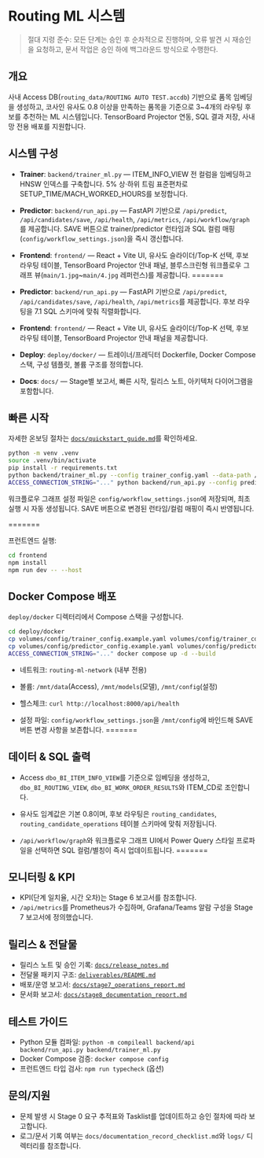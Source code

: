 # Routing ML 시스템

> 절대 지령 준수: 모든 단계는 승인 후 순차적으로 진행하며, 오류 발견 시 재승인을 요청하고, 문서 작업은 승인 하에 백그라운드 방식으로 수행한다.

## 개요
사내 Access DB(`routing_data/ROUTING AUTO TEST.accdb`) 기반으로 품목 임베딩을 생성하고, 코사인 유사도 0.8 이상을 만족하는 품목을 기준으로 3~4개의 라우팅 후보를 추천하는 ML 시스템입니다. TensorBoard Projector 연동, SQL 결과 저장, 사내망 전용 배포를 지원합니다.

## 시스템 구성
- **Trainer**: `backend/trainer_ml.py` — ITEM_INFO_VIEW 전 컬럼을 임베딩하고 HNSW 인덱스를 구축합니다. 5% 상·하위 트림 표준편차로 SETUP_TIME/MACH_WORKED_HOURS를 보정합니다.

- **Predictor**: `backend/run_api.py` — FastAPI 기반으로 `/api/predict`, `/api/candidates/save`, `/api/health`, `/api/metrics`, `/api/workflow/graph`를 제공합니다. SAVE 버튼으로 trainer/predictor 런타임과 SQL 컬럼 매핑(`config/workflow_settings.json`)을 즉시 갱신합니다.
- **Frontend**: `frontend/` — React + Vite UI, 유사도 슬라이더/Top-K 선택, 후보 라우팅 테이블, TensorBoard Projector 안내 패널, 블루스크린형 워크플로우 그래프 뷰(`main/1.jpg`~`main/4.jpg` 레퍼런스)를 제공합니다.
=======
- **Predictor**: `backend/run_api.py` — FastAPI 기반으로 `/api/predict`, `/api/candidates/save`, `/api/health`, `/api/metrics`를 제공합니다. 후보 라우팅을 7.1 SQL 스키마에 맞춰 직렬화합니다.
- **Frontend**: `frontend/` — React + Vite UI, 유사도 슬라이더/Top-K 선택, 후보 라우팅 테이블, TensorBoard Projector 안내 패널을 제공합니다.

- **Deploy**: `deploy/docker/` — 트레이너/프레딕터 Dockerfile, Docker Compose 스택, 구성 템플릿, 볼륨 구조를 정의합니다.
- **Docs**: `docs/` — Stage별 보고서, 빠른 시작, 릴리스 노트, 아키텍처 다이어그램을 포함합니다.

## 빠른 시작
자세한 온보딩 절차는 [`docs/quickstart_guide.md`](docs/quickstart_guide.md)를 확인하세요.

```bash
python -m venv .venv
source .venv/bin/activate
pip install -r requirements.txt
python backend/trainer_ml.py --config trainer_config.yaml --data-path /mnt/data/routing_data
ACCESS_CONNECTION_STRING="..." python backend/run_api.py --config predictor_config.yaml
```


워크플로우 그래프 설정 파일은 `config/workflow_settings.json`에 저장되며, 최초 실행 시 자동 생성됩니다. SAVE 버튼으로 변경된 런타임/컬럼 매핑이 즉시 반영됩니다.

=======

프런트엔드 실행:
```bash
cd frontend
npm install
npm run dev -- --host
```

## Docker Compose 배포
`deploy/docker` 디렉터리에서 Compose 스택을 구성합니다.

```bash
cd deploy/docker
cp volumes/config/trainer_config.example.yaml volumes/config/trainer_config.yaml
cp volumes/config/predictor_config.example.yaml volumes/config/predictor_config.yaml
ACCESS_CONNECTION_STRING="..." docker compose up -d --build
```

- 네트워크: `routing-ml-network` (내부 전용)
- 볼륨: `/mnt/data`(Access), `/mnt/models`(모델), `/mnt/config`(설정)
- 헬스체크: `curl http://localhost:8000/api/health`

- 설정 파일: `config/workflow_settings.json`을 `/mnt/config`에 바인드해 SAVE 버튼 변경 사항을 보존합니다.
=======


## 데이터 & SQL 출력
- Access `dbo_BI_ITEM_INFO_VIEW`를 기준으로 임베딩을 생성하고, `dbo_BI_ROUTING_VIEW`, `dbo_BI_WORK_ORDER_RESULTS`와 ITEM_CD로 조인합니다.
- 유사도 임계값은 기본 0.8이며, 후보 라우팅은 `routing_candidates`, `routing_candidate_operations` 테이블 스키마에 맞춰 저장됩니다.

- `/api/workflow/graph`와 워크플로우 그래프 UI에서 Power Query 스타일 프로파일을 선택하면 SQL 컬럼/별칭이 즉시 업데이트됩니다.
=======


## 모니터링 & KPI
- KPI(단계 일치율, 시간 오차)는 Stage 6 보고서를 참조합니다.
- `/api/metrics`를 Prometheus가 수집하며, Grafana/Teams 알람 구성을 Stage 7 보고서에 정의했습니다.

## 릴리스 & 전달물
- 릴리스 노트 및 승인 기록: [`docs/release_notes.md`](docs/release_notes.md)
- 전달물 패키지 구조: [`deliverables/README.md`](deliverables/README.md)
- 배포/운영 보고서: [`docs/stage7_operations_report.md`](docs/stage7_operations_report.md)
- 문서화 보고서: [`docs/stage8_documentation_report.md`](docs/stage8_documentation_report.md)

## 테스트 가이드
- Python 모듈 컴파일: `python -m compileall backend/api backend/run_api.py backend/trainer_ml.py`
- Docker Compose 검증: `docker compose config`
- 프런트엔드 타입 검사: `npm run typecheck` (옵션)

## 문의/지원
- 문제 발생 시 Stage 0 요구 추적표와 Tasklist를 업데이트하고 승인 절차에 따라 보고합니다.
- 로그/문서 기록 여부는 `docs/documentation_record_checklist.md`와 `logs/` 디렉터리를 참조합니다.
